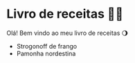 # Livro de receitas :man_cook:	

Olá! Bem vindo ao meu livro de receitas :waning_gibbous_moon:	

- Strogonoff de frango
- Pamonha nordestina